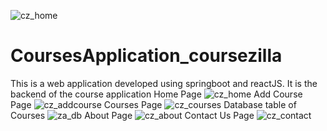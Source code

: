 ![cz_home](https://user-images.githubusercontent.com/64527116/215238690-d8e62b46-cad1-41eb-a3c3-1a3b3b519f5f.png)
# CoursesApplication_coursezilla
This is a web application developed using springboot and reactJS. It is the backend of the course application
Home Page
![cz_home](https://user-images.githubusercontent.com/64527116/215238705-b497a5c2-6ca2-41f8-9cf8-17aedb140ce5.png)
Add Course Page
![cz_addcourse](https://user-images.githubusercontent.com/64527116/215238718-04c35080-3fd5-464d-9a8b-3f0fa2df7739.png)
Courses Page
![cz_courses](https://user-images.githubusercontent.com/64527116/215238727-280a5b99-10e6-4c5b-b14a-022e12ed1a2e.png)
Database table of Courses
![za_db](https://user-images.githubusercontent.com/64527116/215238753-7aa41d13-8a00-48f0-8a8b-2790e2cdafbd.png)
About Page
![cz_about](https://user-images.githubusercontent.com/64527116/215238741-99b6fedc-864e-499a-92a6-85fcdfdeca3c.png)
Contact Us Page
![cz_contact](https://user-images.githubusercontent.com/64527116/215238750-83e92315-5aeb-4e43-a92e-79a2ddb6e011.png)

